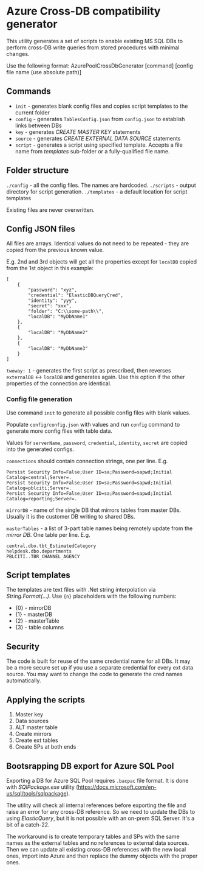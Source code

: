 ﻿# Azure Cross-DB compatibility generator

This utility generates a set of scripts to enable existing MS SQL DBs to perform cross-DB write queries from stored procedures with minimal changes.

Use the following format: AzurePoolCrossDbGenerator [command] [config file name (use absolute path)]

## Commands
* `init` - generates blank config files and copies script templates to the current folder
* `config` - generates `TablesConfig.json` from `config.json` to establish links between DBs 
* `key` - generates *CREATE MASTER KEY* statements 
* `source` - generates *CREATE EXTERNAL DATA SOURCE* statements
* `script` - generates a script using specified template. Accepts a file name from *templates* sub-folder or a fully-qualified file name.

## Folder structure
`./config` - all the config files. The names are hardcoded.
`./scripts` - output directory for script generation.
`./templates` - a default location for script templates

Existing files are never overwritten.

## Config JSON files

All files are arrays. Identical values do not need to be repeated - they are copied from the previous known value.

E.g. 2nd and 3rd objects will get all the properties except for `localDB` copied from the 1st object in this example:

```
[
    {
        "password": "xyz",
        "credential": "ElasticDBQueryCred",
        "identity": "yyy",
        "secret": "xxx",
        "folder": "C:\\some-path\\",
        "localDB": "MyDbName1"
    },
    {
        "localDB": "MyDbName2"
    },
    {
        "localDB": "MyDbName3"
    }
]
```

`twoway: 1` - generates the first script as prescribed, then reverses `externalDB` <-> `localDB` and generates again. 
Use this option if the other properties of the connection are identical.

### Config file generation

Use command `init` to generate all possible config files with blank values.

Populate `config/config.json` with values and run `config` command to generate more config files with table data.

Values for `serverName`, `password`, `credential`, `identity`, `secret` are copied into the generated configs.

`connections` should contain connection strings, one per line. E.g. 
```
Persist Security Info=False;User ID=sa;Password=sapwd;Initial Catalog=central;Server=.
Persist Security Info=False;User ID=sa;Password=sapwd;Initial Catalog=pblciti;Server=.
Persist Security Info=False;User ID=sa;Password=sapwd;Initial Catalog=reporting;Server=.
```

`mirrorDB` - name of the single DB that mirrors tables from master DBs. Usually it is the customer DB writing to shared DBs.

`masterTables` - a list of 3-part table names being remotely update from the *mirror DB*. One table per line. E.g.
```
central.dbo.tbt_EstimatedCategory 
helpdesk.dbo.departments
PBLCITI..TBR_CHANNEL_AGENCY
```

## Script templates

The templates are text files with .Net string interpolation via *String.Format(...)*. Use `{n}` placeholders with the following numbers:

* {0} - mirrorDB
* {1} - masterDB
* {2} - masterTable
* {3} - table columns

## Security

The code is built for reuse of the same credential name for all DBs.
It may be a more secure set up if you use a separate credential for every ext data source. 
You may want to change the code to generate the cred names automatically.

## Applying the scripts

1. Master key
2. Data sources
3. ALT master table
4. Create mirrors
5. Create ext tables
6. Create SPs at both ends

## Bootsrapping DB export for Azure SQL Pool

Exporting a DB for Azure SQL Pool requires `.bacpac` file format. It is done with *SQlPackage.exe* utility (https://docs.microsoft.com/en-us/sql/tools/sqlpackage).

The utility will check all internal references before exporting the file and raise an error for any cross-DB reference. 
So we need to update the DBs to using *ElasticQuery*, but it is not possible with an on-prem SQL Server. It's a bit of a catch-22.

The workaround is to create temporary tables and SPs with the same names as the external tables and no references to external data sources.
Then we can update all existing cross-DB references with the new local ones, import into Azure and then replace the dummy objects with the proper ones.

